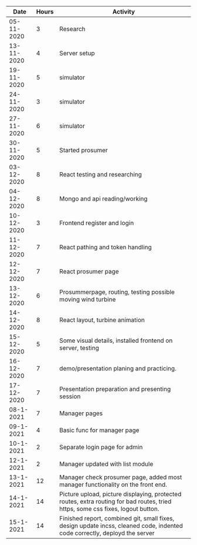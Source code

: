 ##
| Date        | Hours   | Activity                                       |
| ----------- | ------- |------------------------------------------------|
| 05-11-2020  | 3       |   Research    | 
| 13-11-2020   | 4     |   Server setup  |
| 19-11-2020|     5   |  simulator   |
| 24-11-2020   | 3       |   simulator    |
| 27-11-2020     | 6       |   simulator    |
|30-11-2020    | 5     |   Started prosumer    |
| 03-12-2020    | 8     |   React testing and researching    |
| 04-12-2020      | 8       |   Mongo and api reading/working    |
| 10-12-2020      | 3       |   Frontend register and login    |
| 11-12-2020       | 7       |   React pathing and token handling    |
| 12-12-2020      | 7       |   React prosumer page    |
| 13-12-2020     | 6       |   Prosummerpage, routing, testing possible moving wind turbine    |
| 14-12-2020  | 8       |   React layout, turbine animation     |
| 15-12-2020    | 5       |  Some visual details, installed frontend on server, testing   |
| 16-12-2020   | 7       |   demo/presentation planing and practicing.    |
| 17-12-2020      | 7       |   Presentation preparation and presenting session    |
| 08-1-2021        | 7       |   Manager pages    |
| 09-1-2021        | 4       |   Basic func for manager page    |
| 10-1-2021        | 2       |   Separate login page for admin    |
| 12-1-2021        | 2       |   Manager updated with list module    |
| 13-1-2021       | 12  |   Manager check prosumer page, added most manager functionality on the front end.    |
| 14-1-2021 | 14 |Picture upload, picture displaying, protected routes, extra routing for bad routes, tried https, some css fixes, logout button. |
| 15-1-2021        | 14       |   Finished report, combined git, small fixes, design update incss, cleaned code, indented code correctly, deployd the server |

